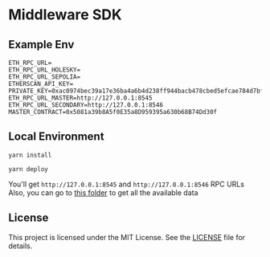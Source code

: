 # Middleware SDK

## Example Env

```
ETH_RPC_URL=
ETH_RPC_URL_HOLESKY=
ETH_RPC_URL_SEPOLIA=
ETHERSCAN_API_KEY=
PRIVATE_KEY=0xac0974bec39a17e36ba4a6b4d238ff944bacb478cbed5efcae784d7bf4f2ff80
ETH_RPC_URL_MASTER=http://127.0.0.1:8545
ETH_RPC_URL_SECONDARY=http://127.0.0.1:8546
MASTER_CONTRACT=0x5081a39b8A5f0E35a8D959395a630b68B74Dd30f
```

## Local Environment

```
yarn install
```

```
yarn deploy
```

You'll get `http://127.0.0.1:8545` and `http://127.0.0.1:8546` RPC URLs
Also, you can go to [this folder](./script/deploy/data/) to get all the available data

## License

This project is licensed under the MIT License. See the [LICENSE](LICENSE) file for details.
